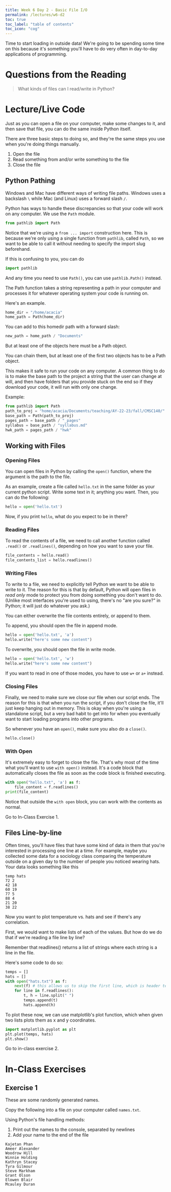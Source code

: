 ```yaml
---
title: Week 6 Day 2 - Basic File I/O
permalink: /lectures/w6-d2
toc: true
toc_label: "table of contents"
toc_icon: "cog"
---
```


Time to start loading in outside data! We're going to be spending some time on this because it's something you'll have to do very often in day-to-day applications of programming. 

# Questions from the Reading

> What kinds of files can I read/write in Python?

> 

# Lecture/Live Code

Just as you can open a file on your computer, make some changes to it, and then save that file, you can do the same inside Python itself. 

There are three basic steps to doing so, and they're the same steps you use when you're doing things manually.

1. Open the file
2. Read something from and/or write something to the file
3. Close the file

## Python Pathing

Windows and Mac have different ways of writing file paths. Windows uses a backslash `\` while Mac (and Linux) uses a forward slash `/`. 

Python has ways to handle these discrepancies so that your code will work on any computer. We use the `Path` module. 

```py
from pathlib import Path
```

Notice that we're using a `from ... import` construction here. This is because we're only using a single function from `pathlib`, called `Path`, so we want to be able to call it without needing to specify the import slug beforehand. 

If this is confusing to you, you can do 

```py
import pathlib
```

And any time you need to use `Path()`, you can use `pathlib.Path()` instead.

The Path function takes a string representing a path in your computer and processes it for whatever operating system your code is running on. 

Here's an example. 

```py
home_dir = "/home/acacia"
home_path = Path(home_dir)
```

You can add to this homedir path with a forward slash:

```py
new_path = home_path / "Documents"
```

But at least one of the objects here must be a Path object. 

You can chain them, but at least one of the first two objects has to be a Path object. 

This makes it safe to run your code on any computer. A common thing to do is to make the base path to the project a string that the user can change at will, and then have folders that you provide stuck on the end so if they download your code, it will run with only one change. 

Example:

```py
from pathlib import Path
path_to_proj = "home/acacia/Documents/teaching/AY-22-23/fall/CMSC140/"
base_path = Path(path_to_proj)
pages_path = base_path / "_pages"
syllabus = base_path / "syllabus.md"
hwk_path = pages_path / "hwk"
```

## Working with Files 

### Opening Files 

You can open files in Python by calling the `open()` function, where the argument is the path to the file. 

As an example, create a file called `hello.txt` in the same folder as your current python script. Write some text in it; anything you want. Then, you can do the following:

```py
hello = open('hello.txt')
```

Now, if you print `hello`, what do you expect to be in there?


### Reading Files 

To read the contents of a file, we need to call another function called `.read()` or `.readlines()`, depending on how you want to save your file. 

```py
file_contents = hello.read()
file_contents_list = hello.readlines()
```

### Writing Files

To write to a file, we need to explicitly tell Python we want to be able to write to it. The reason for this is that by default, Python will open files in _read only_ mode to protect you from doing something you don't want to do. (Unlike most interfaces you're used to using, there's no "are you sure?" in Python; it will just do whatever you ask.)

You can either overwrite the file contents entirely, or append to them.

To append, you should open the file in append mode.

```py
hello = open('hello.txt', 'a')
hello.write("here's some new content")
```

To overwrite, you should open the file in write mode.

```py
hello = open('hello.txt', 'w')
hello.write("here's some new content")
```

If you want to read in one of those modes, you have to use `w+` or `a+` instead.

### Closing Files

Finally, we need to make sure we close our file when our script ends. The reason for this is that when you run the script, if you don't close the file, it'll just keep hanging out in memory. This is okay when you're using a standalone script, but a very bad habit to get into for when you eventually want to start loading programs into other programs. 

So whenever you have an `open()`, make sure you also do a `close()`.

```py
hello.close()
```


### With Open 

It's extremely easy to forget to close the file. That's why most of the time what you'll want to use `with open()` instead. It's a code block that automatically closes the file as soon as the code block is finished executing. 

```py
with open("hello.txt", 'a') as f:
    file_content = f.readlines()
print(file_content)
```

Notice that outside the `with open` block, you can work with the contents as normal. 

Go to In-Class Exercise 1.

## Files Line-by-line

Often times, you'll have files that have some kind of data in them that you're interested in processing one line at a time. For example, maybe you collected some data for a sociology class comparing the temperature outside on a given day to the number of people you noticed wearing hats. Your data looks  something like this

```
temp hats
72 2
42 18
60 19
77 5
88 4
21 20
38 22
```

Now you want to plot temperature vs. hats and see if there's any correlation. 

First, we would want to make lists of each of the values. But how do we do that if we're reading a file line by line?

Remember that readlines() returns a list of strings where each string is a line in the file. 

Here's some code to do so:

```py
temps = []
hats = []
with open("hats.txt") as f:
    next(f) # this allows us to skip the first line, which is header text
    for line in f.readlines():
        t, h = line.split(" ")
        temps.append(t)
        hats.append(h)
```

To plot these now, we can use matplotlib's plot function, which when given two lists plots them as x and y coordinates.

```py
import matplotlib.pyplot as plt
plt.plot(temps, hats)
plt.show()
```

Go to in-class exercise 2.

# In-Class Exercises

## Exercise 1

These are some randomly generated names. 

Copy the following into a file on your computer called `names.txt`. 

Using Python's file handling methods:

1. Print out the names to the console, separated by newlines
2. Add your name to the end of the file

```
Kajetan Phan
Ameer Alexander
Woodrow Hill
Winnie Holding
Kathryn Stacey
Tyra Gilmour
Steve Markham
Grant Olson
Elowen Blair
Mcauley Duran
```
